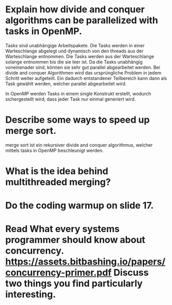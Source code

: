 # Explain how divide and conquer algorithms can be parallelized with tasks in OpenMP.


Tasks sind unabhängige Arbeitspakete. Die Tasks werden in einer Warteschlange abgelegt und dynamisch von den threads aus der Warteschlange entnommen. Die Tasks werden aus der Warteschlange solange entnommen bis die sie leer ist. Da die Tasks unabhängig voneinenader sind, können sie sehr gut parallel abgearbeitet werden.
Bei divide and conquer Algorithmen wird das ursprüngliche Problem in jedem Schritt weiter aufgeteilt. Ein dadurch entstandener Teilbereich kann dann als Task gewählt werden, welcher parallel abgearbeitet wird.

In OpenMP werden Tasks in einem single Konstrukt erstellt, wodurch sichergestellt wird, dass jeder Task nur einmal generiert wird. 




# Describe some ways to speed up merge sort.

merge sort ist ein rekursiver divide and conquer algorithmus, welcher mittels tasks in OpenMP beschleunigt werden.

# What is the idea behind multithreaded merging?

# Do the coding warmup on slide 17.


# Read What every systems programmer should know about concurrency. https://assets.bitbashing.io/papers/concurrency-primer.pdf Discuss two things you find particularly interesting.



